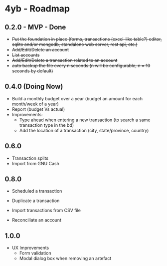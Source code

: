 4yb - Roadmap
=================

## 0.2.0 - **MVP** - Done

* ~~Put the foundation in place (forms, transactions (excel-like table?) editor, sqlite and/or mongodb, standalone web server, rest api, etc.)~~
* ~~Add/Edit/Delete an account~~
* ~~List accounts~~
* ~~Add/Edit/Delete a transaction related to an account~~
* ~~auto backup the file every n seconds (n will be configurable, n = 10 seconds by default)~~

## 0.4.0 (Doing Now)

* Build a monthly budget over a year (budget an amount for each month/week of a year)
* Report (budget Vs actual)
* Improvements:
    * Type ahead when entering a new transaction (to search a same transaction type in the bd)
    * Add the location of a transaction (city, state/province, country)

## 0.6.0

* Transaction splits
* Import from GNU Cash

## 0.8.0

* Scheduled a transaction
* Duplicate a transaction
* Import transactions from CSV file

* Reconciliate an account

## 1.0.0

* UX Improvements
    * Form validation
    * Modal dialog box when removing an artefact